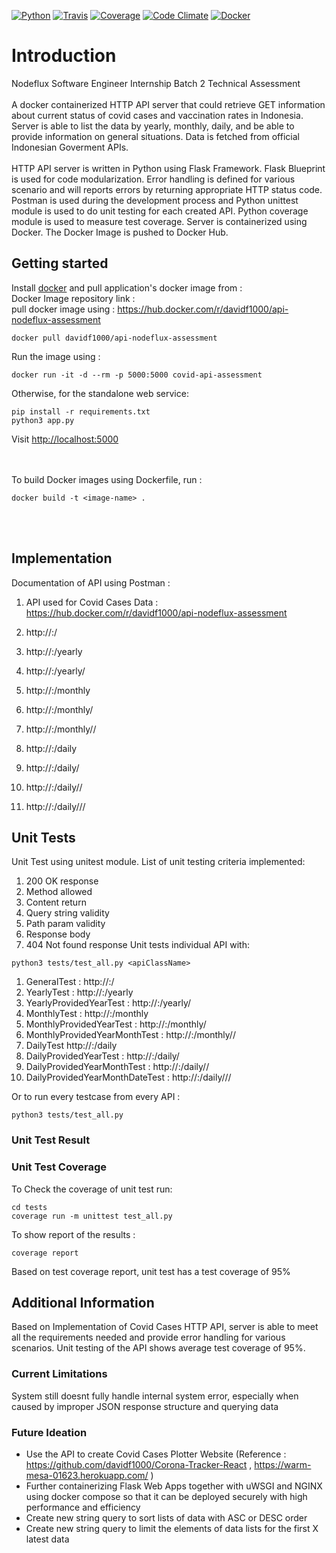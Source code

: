 [![Python](https://img.shields.io/badge/python-2.7%2C%203.5%2C%203.6--dev-blue.svg)]()
[![Travis](https://travis-ci.org/brennv/flask-app.svg?branch=master)](https://travis-ci.org/brennv/flask-app)
[![Coverage](https://codecov.io/gh/brennv/flask-app/branch/master/graph/badge.svg)](https://codecov.io/gh/brennv/flask-app)
[![Code Climate](https://codeclimate.com/github/brennv/flask-app/badges/gpa.svg)](https://codeclimate.com/github/brennv/flask-app)
[![Docker](https://img.shields.io/docker/automated/jrottenberg/ffmpeg.svg?maxAge=2592000)]()

# Introduction
Nodeflux Software Engineer Internship Batch 2 Technical Assessment 
<br />
<br />
A docker containerized HTTP API server that could retrieve GET information about current status of covid cases and vaccination rates in Indonesia. Server is able to list the data by yearly, monthly, daily, and be able to provide information on general situations. Data is fetched from official Indonesian Goverment APIs. 
<br />
<br />
HTTP API server is written in Python using Flask Framework. Flask Blueprint is used for code modularization. Error handling is defined for various scenario and will reports errors by returning appropriate HTTP status code. Postman is used during the development process and Python unittest module is used to do unit testing for each created API. Python coverage module is used to measure test coverage. Server is containerized using Docker. The Docker Image is pushed to Docker Hub.

## Getting started

Install [docker](https://docs.docker.com/engine/installation/) and pull application's docker image from :
<br/>
Docker Image repository link : 
<br/> 
pull docker image using : https://hub.docker.com/r/davidf1000/api-nodeflux-assessment
```shell
docker pull davidf1000/api-nodeflux-assessment
```

Run the image using : 
```shell
docker run -it -d --rm -p 5000:5000 covid-api-assessment
```

Otherwise, for the standalone web service:
```shell
pip install -r requirements.txt
python3 app.py
```

Visit [http://localhost:5000](http://localhost:5000)

<br/> <br/>
To build Docker images using Dockerfile, run :
```shell
docker build -t <image-name> . 
```
<br/> <br/>

## Implementation
Documentation of API using Postman : 

1.  API used for Covid Cases Data : https://hub.docker.com/r/davidf1000/api-nodeflux-assessment

2. http://<host>:<port>/  

3. http://<host>:<port>/yearly

4. http://<host>:<port>/yearly/<year>

5. http://<host>:<port>/monthly

6. http://<host>:<port>/monthly/<year>

7. http://<host>:<port>/monthly/<year>/<month>

8. http://<host>:<port>/daily

9. http://<host>:<port>/daily/<year>

10. http://<host>:<port>/daily/<year>/<month>

11. http://<host>:<port>/daily/<year>/<month>/<date>

## Unit Tests
Unit Test using unitest module. List of unit testing criteria implemented: 
1. 200 OK response
2. Method allowed
3. Content return
4. Query string validity
5. Path param validity
6. Response body  
7. 404 Not found response
Unit tests individual API with:

```shell
python3 tests/test_all.py <apiClassName> 
```
1. GeneralTest : http://<host>:<port>/
2. YearlyTest : http://<host>:<port>/yearly
3. YearlyProvidedYearTest : http://<host>:<port>/yearly/<year>
4. MonthlyTest : http://<host>:<port>/monthly
5. MonthlyProvidedYearTest : http://<host>:<port>/monthly/<year>
6. MonthlyProvidedYearMonthTest : http://<host>:<port>/monthly/<year>/<month>
7. DailyTest http://<host>:<port>/daily
8. DailyProvidedYearTest : http://<host>:<port>/daily/<year>
9. DailyProvidedYearMonthTest : http://<host>:<port>/daily/<year>/<month>
10. DailyProvidedYearMonthDateTest : http://<host>:<port>/daily/<year>/<month>/<date>

Or to run every testcase from every API : 
```shell
python3 tests/test_all.py
```

### Unit Test Result 

### Unit Test Coverage
To Check the coverage of unit test run: 
```shell
cd tests
coverage run -m unittest test_all.py
```
To show report of the results : 
```shell
coverage report
```

Based on test coverage report, unit test has a test coverage of 95% 
## Additional Information
Based on Implementation of Covid Cases HTTP API, server is able to meet all the requirements needed and provide error handling for various scenarios. Unit testing of the API shows average test coverage of 95%. 
### Current Limitations
System still doesnt fully handle internal system error, especially when caused by improper JSON response structure and querying data  
### Future Ideation
- Use the API to create Covid Cases Plotter Website (Reference : https://github.com/davidf1000/Corona-Tracker-React , https://warm-mesa-01623.herokuapp.com/ ) 
- Further containerizing Flask Web Apps together with uWSGI and NGINX using docker compose so that it can be deployed securely with high performance and efficiency 
- Create new string query to sort lists of data with ASC or DESC order
- Create new string query to limit the elements of data lists for the first X latest data